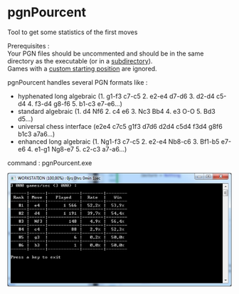 # pgnPourcent
Tool to get some statistics of the first moves<p>

Prerequisites :<br>
Your PGN files should be uncommented and should be in the same directory as the executable (or in a [subdirectory](https://github.com/chris13300/pgnPourcent/blob/main/pgnPourcent/modMain.vb#L57)).<br>
Games with a [custom starting position](https://github.com/chris13300/pgnPourcent/blob/main/pgnPourcent/modMain.vb#L282) are ignored.<p>
  
pgnPourcent handles several PGN formats like :<br>
- hyphenated long algebraic (1. g1-f3 c7-c5 2. e2-e4 d7-d6 3. d2-d4 c5-d4 4. f3-d4 g8-f6 5. b1-c3 e7-e6...)<br>
- standard algebraic (1. d4 Nf6 2. c4 e6 3. Nc3 Bb4 4. e3 O-O 5. Bd3 d5...)<br>
- universal chess interface (e2e4 c7c5 g1f3 d7d6 d2d4 c5d4 f3d4 g8f6 b1c3 a7a6...)<br>
- enhanced long algebraic (1. Ng1-f3 c7-c5 2. e2-e4 Nb8-c6 3. Bf1-b5 e7-e6 4. e1-g1 Ng8-e7 5. c2-c3 a7-a6...)<p>

command : pgnPourcent.exe<p>

![pgnPourcent](https://github.com/chris13300/pgnPourcent/blob/main/pgnPourcent/bin/x64/Debug/pgnPourcent.jpg)
